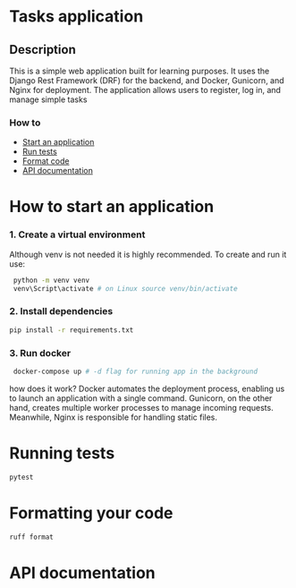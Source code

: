 # Tasks application
## Description
This is a simple web application built for learning purposes. It uses the Django Rest Framework (DRF) for the backend, and Docker, Gunicorn, and Nginx for deployment. The application allows users to register, log in, and manage simple tasks </br>
### How to
- [Start an application](#ap)
- [Run tests](#tests)
- [Format code](#formatCode)
- [API documentation](#API)
<a id='app'></a>
# How to start an application
### 1. Create a virtual environment 
Although venv is not needed it is highly recommended. To create and run it use:
```bash
 python -m venv venv
 venv\Script\activate # on Linux source venv/bin/activate
```
### 2. Install dependencies
```bash
pip install -r requirements.txt
```
### 3. Run docker 
```bash
 docker-compose up # -d flag for running app in the background
```
how does it work? Docker automates the deployment process, enabling us to launch an application with a single command. Gunicorn, on the other hand, creates multiple worker processes to manage incoming requests. Meanwhile, Nginx is responsible for handling static files.

<a id='tests'></a>
# Running tests
```bash
pytest
```

<a id='formatCode'> </a>
# Formatting your code 
```bash
ruff format
```

# API documentation <a id='API'></a>

